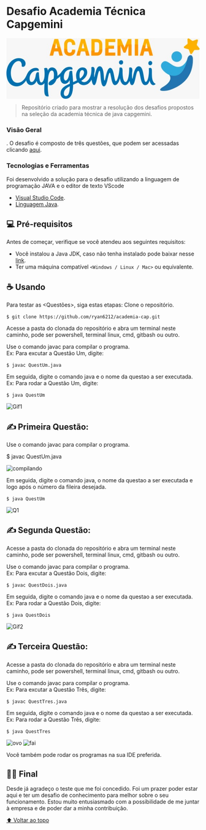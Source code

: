 # Desafio Academia Técnica Capgemini


<img src="logo-capgemini.png" align="center" alt="logo capgemini">

> Repositório criado para mostrar a resolução dos desafios propostos na seleção da academia técnica de java capgemini. 

### Visão Geral

. O desafio é composto de três questões, que podem ser acessadas clicando [aqui](https://docs.google.com/document/u/0/d/1fAzE01t6hEyg8JrbRo7vOA3K2W-NYisF/mobilebasic).



### Tecnologias e Ferramentas
Foi desenvolvido a solução para o desafio utilizando a linguagem de programação JAVA e o editor de texto VScode

* [Visual Studio Code](https://code.visualstudio.com/).
* [Linguagem Java](https://www.java.com/pt-BR/).

## 💻 Pré-requisitos

Antes de começar, verifique se você atendeu aos seguintes requisitos:
<!---Estes são apenas requisitos de exemplo. Adicionar, duplicar ou remover conforme necessário--->
* Você instalou a Java JDK, caso não tenha instalado pode baixar nesse [link](https://www.oracle.com/java/technologies/downloads/).
* Ter uma máquina compatível `<Windows / Linux / Mac>` ou equivalente.


## ☕ Usando <O Desafio>

Para testar as <Questões>, siga estas etapas:
Clone o repositório.
```
$ git clone https://github.com/ryan6212/academia-cap.git
```
Acesse a pasta do clonada do repositório e abra um terminal neste caminho, pode ser powershell, terminal linux, cmd, gitbash ou outro.

Use o comando javac para compilar o programa.<br>
Ex: Para excutar a Questão Um, digite:
```
$ javac QuestUm.java
```
Em seguida, digite o comando java e o nome da questao a ser executada.<br>
Ex: Para rodar a Questão Um, digite:
```
$ java QuestUm
```
![Gif1](https://user-images.githubusercontent.com/98600862/154809016-754e9d3b-f002-42fe-aed5-aa57b99e8a29.gif)

## ✍️ Primeira Questão:

Use o comando javac para compilar o programa.<br>

$ javac QuestUm.java

![compilando](https://user-images.githubusercontent.com/98600862/154809262-6488149f-0b1f-4e36-bd9f-7656d59e43df.png)


Em seguida, digite o comando java, o nome da questao a ser executada e logo após o número da fileira desejada.<br>
```
$ java QuestUm
```
![Q1](https://user-images.githubusercontent.com/98600862/154806963-d29ede35-dd8f-4093-9687-3c1621f55601.png)


## ✍️ Segunda Questão:

Acesse a pasta do clonada do repositório e abra um terminal neste caminho, pode ser powershell, terminal linux, cmd, gitbash ou outro.

Use o comando javac para compilar o programa.<br>
Ex: Para excutar a Questão Dois, digite:
```
$ javac QuestDois.java
```
Em seguida, digite o comando java e o nome da questao a ser executada.<br>
Ex: Para rodar a Questão Dois, digite:
```
$ java QuestDois
```
![Gif2](https://user-images.githubusercontent.com/98600862/154808328-6c7ca838-c4bd-4039-b8c8-6da5607f6d5b.gif)


## ✍️ Terceira Questão:

Acesse a pasta do clonada do repositório e abra um terminal neste caminho, pode ser powershell, terminal linux, cmd, gitbash ou outro.

Use o comando javac para compilar o programa.<br>
Ex: Para excutar a Questão Três, digite:
```
$ javac QuestTres.java
```
Em seguida, digite o comando java e o nome da questao a ser executada.<br>
Ex: Para rodar a Questão Três, digite:
```
$ java QuestTres
```
![ovo](https://user-images.githubusercontent.com/98600862/154808365-2b3fa7e5-d92c-4510-935c-d8a753b7f822.png)
![fai](https://user-images.githubusercontent.com/98600862/154808357-d1201c87-cc93-4843-8988-b7202e8eca40.png)

Você também pode rodar os programas na sua IDE preferida.


## 🧑‍💻 Final

Desde já agradeço o teste que me foi concedido. Foi um prazer poder estar aqui e ter um desafio de conhecimento para melhor sobre o seu funcionamento. Estou muito entusiasmado com a possibilidade de me juntar à empresa e de poder dar a minha contribuição.

[⬆ Voltar ao topo](#nome-do-projeto)<br>
